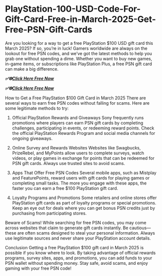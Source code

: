 # PlayStation-100-USD-Code-For-Gift-Card-Free-in-March-2025-Get-Free-PSN-Gift-Cards
Are you looking for a way to get a free PlayStation $100 USD gift card this March 2025? If so, you’re in luck! Gamers worldwide are always on the lookout for free PSN codes, and we’ve got the latest methods to help you grab one without spending a dime. Whether you want to buy new games, in-game items, or subscriptions like PlayStation Plus, a free PSN gift card can make a big difference.

 ***✅🌐[Click Here Free Now](https://elivofferz.com/all2offers/)***

 ***✅🌐[Click Here Free Now](https://elivofferz.com/all2offers/)***


How to Get a Free PlayStation $100 Gift Card in March 2025
There are several ways to earn free PSN codes without falling for scams. Here are some legitimate methods to try:

1. Official PlayStation Rewards and Giveaways
Sony frequently runs promotions where players can earn PSN gift cards by completing challenges, participating in events, or redeeming reward points. Check the official PlayStation Rewards Program and social media channels for ongoing giveaways.

2. Online Survey and Rewards Websites
Websites like Swagbucks, PrizeRebel, and MyPoints allow users to complete surveys, watch videos, or play games in exchange for points that can be redeemed for PSN gift cards. Always use trusted sites to avoid scams.

3. Apps That Offer Free PSN Codes
Several mobile apps, such as Mistplay and FeaturePoints, reward users with gift cards for playing games or completing small tasks. The more you engage with these apps, the faster you can earn a free $100 PlayStation gift card.

4. Loyalty Programs and Promotions
Some retailers and online stores offer PlayStation gift cards as part of loyalty programs or special promotions. Keep an eye out for deals where you can get bonus PSN credits just by purchasing from participating stores.

Beware of Scams!
While searching for free PSN codes, you may come across websites that claim to generate gift cards instantly. Be cautious—these are often scams designed to steal your personal information. Always use legitimate sources and never share your PlayStation account details.

Conclusion
Getting a free PlayStation $100 gift card in March 2025 is possible if you know where to look. By taking advantage of official rewards programs, survey sites, apps, and promotions, you can add funds to your PSN wallet without spending money. Stay safe, avoid scams, and enjoy gaming with your free PSN code!
